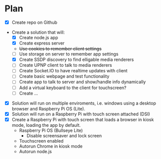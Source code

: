 # Plan

- [x] Create repo on Github
- Create a solution that will:
  - [x] Create node.js app
  - [x] Create express server
  - ~~Use cookies to remember client settings~~
  - [ ] Use storage on server to remember app settings
  - [x] Create SSDP discovery to find elligable media renderers
  - [ ] Create UPNP client to talk to media renderers
  - [ ] Create Socket.IO to have realtime updates with client
  - [ ] Create basic webpage and test functionality
  - [ ] Create app to talk to server and show/handle info dynamically
  - [ ] Add a virtual keyboard to the client for touchscreen?
  - [ ] Create ...

- [x] Solution will run on multiple enviroments, i.e. windows using a desktop browser and Raspberry Pi OS (Lite).
- [x] Solution will run on a Raspberry Pi with touch screen attached (DSI)
- [x] Create a Raspberry Pi with touch screen that loads a browser in kiosk mode, loading the app by default.
  - Raspberry Pi OS (Bullseye Lite)
    - Disable screensaver and lock screen
  - Touchscreen enabled
  - Autorun Chrome in kiosk mode
  - Autorun node.js
